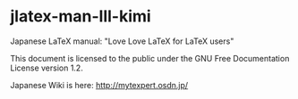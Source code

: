 # jlatex-man-lll-kimi
Japanese LaTeX manual: "Love Love LaTeX for LaTeX users"

This document is licensed to the public under the GNU Free Documentation License version 1.2.

Japanese Wiki is here: http://mytexpert.osdn.jp/

